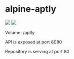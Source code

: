 # alpine-aptly

[![](https://images.microbadger.com/badges/version/combro2k/alpine-aptly.svg)](https://microbadger.com/images/combro2k/alpine-aptly "Get your own version badge on microbadger.com")
[![](https://images.microbadger.com/badges/image/combro2k/alpine-aptly.svg)](https://microbadger.com/images/combro2k/alpine-aptly "Get your own image badge on microbadger.com")

Volume:
	/aptly

API is exposed at port 8080

Repository is serving at port 80
